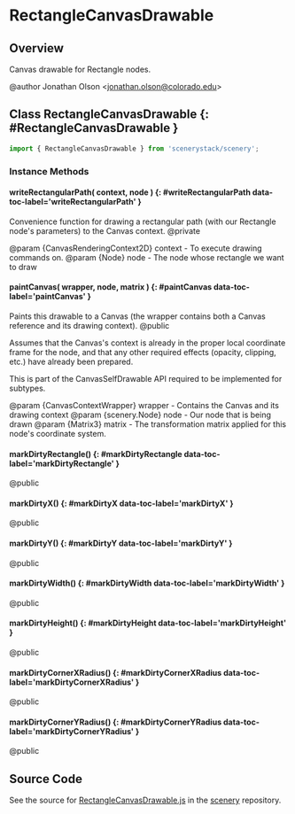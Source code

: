 # RectangleCanvasDrawable

## Overview

Canvas drawable for Rectangle nodes.

@author Jonathan Olson &lt;jonathan.olson@colorado.edu&gt;

## Class RectangleCanvasDrawable {: #RectangleCanvasDrawable }


```js
import { RectangleCanvasDrawable } from 'scenerystack/scenery';
```
### Instance Methods

#### writeRectangularPath( context, node ) {: #writeRectangularPath data-toc-label='writeRectangularPath' }

Convenience function for drawing a rectangular path (with our Rectangle node's parameters) to the Canvas context.
@private

@param {CanvasRenderingContext2D} context - To execute drawing commands on.
@param {Node} node - The node whose rectangle we want to draw

#### paintCanvas( wrapper, node, matrix ) {: #paintCanvas data-toc-label='paintCanvas' }

Paints this drawable to a Canvas (the wrapper contains both a Canvas reference and its drawing context).
@public

Assumes that the Canvas's context is already in the proper local coordinate frame for the node, and that any
other required effects (opacity, clipping, etc.) have already been prepared.

This is part of the CanvasSelfDrawable API required to be implemented for subtypes.

@param {CanvasContextWrapper} wrapper - Contains the Canvas and its drawing context
@param {scenery.Node} node - Our node that is being drawn
@param {Matrix3} matrix - The transformation matrix applied for this node's coordinate system.

#### markDirtyRectangle() {: #markDirtyRectangle data-toc-label='markDirtyRectangle' }

@public

#### markDirtyX() {: #markDirtyX data-toc-label='markDirtyX' }

@public

#### markDirtyY() {: #markDirtyY data-toc-label='markDirtyY' }

@public

#### markDirtyWidth() {: #markDirtyWidth data-toc-label='markDirtyWidth' }

@public

#### markDirtyHeight() {: #markDirtyHeight data-toc-label='markDirtyHeight' }

@public

#### markDirtyCornerXRadius() {: #markDirtyCornerXRadius data-toc-label='markDirtyCornerXRadius' }

@public

#### markDirtyCornerYRadius() {: #markDirtyCornerYRadius data-toc-label='markDirtyCornerYRadius' }

@public



## Source Code

See the source for [RectangleCanvasDrawable.js](https://github.com/phetsims/scenery/blob/main/js/display/drawables/RectangleCanvasDrawable.js) in the [scenery](https://github.com/phetsims/scenery) repository.
